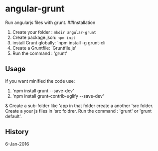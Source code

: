 # angular-grunt
Run angularjs files with grunt. 
##Installation

1. Create your folder : `mkdir angular-grunt`
2. Create package.json: `npm init`
3. install Grunt globally: `npm install -g grunt-cli
4. Create a Gruntfile: 'Gruntfile.js'
5. Run the command : 'grunt'

## Usage

If you want minified the code use:

1. 'npm install grunt --save-dev'
2. 'npm install grunt-contrib-uglify --save-dev'
 
&
Create a sub-folder like 'app in that folder create a another 'src folder.
Create a your js files in 'src foldrer.
Run the command : 'grunt' or 'grunt default'.

## History
6-Jan-2016




